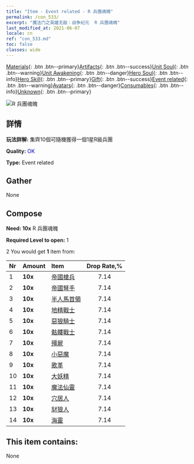 ```yaml
---
title: "Item - Event related - R 兵團魂魄"
permalink: /con_533/
excerpt: "魔法门之英雄无敌：战争纪元  R 兵團魂魄"
last_modified_at: 2021-06-07
locale: cn
ref: "con_533.md"
toc: false
classes: wide
---
```

 [Materials](/ItemsCN/){: .btn .btn--primary}[Artifacts](/ItemsCN/Artifacts/){: .btn .btn--success}[Unit Soul](/ItemsCN/UnitSoul/){: .btn .btn--warning}[Unit Awakening](/ItemsCN/UnitAwakening/){: .btn .btn--danger}[Hero Soul](/ItemsCN/HeroSoul/){: .btn .btn--info}[Hero Skill](/ItemsCN/HeroSkill/){: .btn .btn--primary}[Gift](/ItemsCN/Gift/){: .btn .btn--success}[Event related](/ItemsCN/Events/){: .btn .btn--warning}[Avatars](/ItemsCN/Avatars/){: .btn .btn--danger}[Consumables](/ItemsCN/Consumables/){: .btn .btn--info}[Unknown](/ItemsCN/Unknown/){: .btn .btn--primary}

 ![R 兵團魂魄](/images/t/i_10019.png)

## 詳情
 **玩法詳解:** 集齊10個可隨機獲得一個1星R級兵團

 **Quality:** <span style="color: #0000CD">OK</span>

 **Type:** Event related

## Gather

  None

## Compose

 **Need: 10x** R 兵團魂魄

 **Required Level to open:** 1

 2 You would get **1** item  from:

  | Nr | Amount |     Item    | Drop Rate,% |
  |:---|:-------|:------------|:---------:|
  | 1 |  **10x** | [帝國槍兵](/cn/Items/unt_190/) | 7.14 | 
  | 2 |  **10x** | [帝國弩手](/cn/Items/unt_191/) | 7.14 | 
  | 3 |  **10x** | [半人馬首領](/cn/Items/unt_199/) | 7.14 | 
  | 4 |  **10x** | [地精戰士](/cn/Items/unt_217/) | 7.14 | 
  | 5 |  **10x** | [惡狼騎士](/cn/Items/unt_218/) | 7.14 | 
  | 6 |  **10x** | [骷髏戰士](/cn/Items/unt_208/) | 7.14 | 
  | 7 |  **10x** | [殭屍](/cn/Items/unt_209/) | 7.14 | 
  | 8 |  **10x** | [小惡魔](/cn/Items/unt_226/) | 7.14 | 
  | 9 |  **10x** | [歌革](/cn/Items/unt_227/) | 7.14 | 
  | 10 |  **10x** | [大妖精](/cn/Items/unt_235/) | 7.14 | 
  | 11 |  **10x** | [魔法仙靈](/cn/Items/unt_262/) | 7.14 | 
  | 12 |  **10x** | [穴居人](/cn/Items/unt_244/) | 7.14 | 
  | 13 |  **10x** | [豺狼人](/cn/Items/unt_253/) | 7.14 | 
  | 14 |  **10x** | [海靈](/cn/Items/unt_275/) | 7.14 | 


## This item contains:

  None

